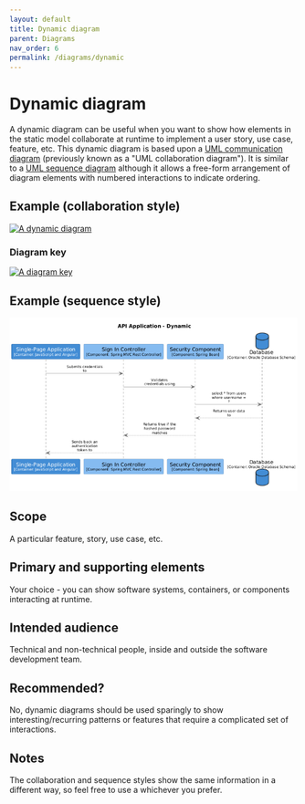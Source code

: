 ```yaml
---
layout: default
title: Dynamic diagram
parent: Diagrams
nav_order: 6
permalink: /diagrams/dynamic
---
```


# Dynamic diagram

A dynamic diagram can be useful when you want to show how elements in the static model collaborate at runtime to
implement a user story, use case, feature, etc. This dynamic diagram is based upon a
[UML communication diagram](https://en.wikipedia.org/wiki/Communication_diagram)
(previously known as a "UML collaboration diagram"). It is similar to a
[UML sequence diagram](https://en.wikipedia.org/wiki/Sequence_diagram) although it allows
a free-form arrangement of diagram elements with numbered interactions to indicate ordering.

## Example (collaboration style)

[![A dynamic diagram](https://static.structurizr.com/workspace/36141/diagrams/SignIn.png)](https://static.structurizr.com/workspace/36141/diagrams/SignIn.png)

### Diagram key

[![A diagram key](https://static.structurizr.com/workspace/36141/diagrams/SignIn-key.png)](https://static.structurizr.com/workspace/36141/diagrams/SignIn-key.png)

## Example (sequence style)

[![A dynamic diagram](/images/bigbankplc-SignIn-sequence.png)](/images/bigbankplc-SignIn-sequence.png)

## Scope

A particular feature, story, use case, etc.

## Primary and supporting elements

Your choice - you can show software systems, containers, or components interacting at runtime.

## Intended audience

Technical and non-technical people, inside and outside the software development team.

## Recommended?

No, dynamic diagrams should be used sparingly to show interesting/recurring patterns or features that require a
complicated set of interactions.

## Notes

The collaboration and sequence styles show the same information in a different way,
so feel free to use a whichever you prefer.

<script type="application/javascript" src="https://code.jquery.com/jquery-3.7.1.slim.min.js"></script>
<script type="application/javascript" src="/assets/c4model.js"></script>